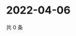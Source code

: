 # 2022-04-06

共 0 条

<!-- BEGIN WEIBO -->
<!-- 最后更新时间 Wed Apr 06 2022 00:01:47 GMT+0800 (China Standard Time) -->

<!-- END WEIBO -->

